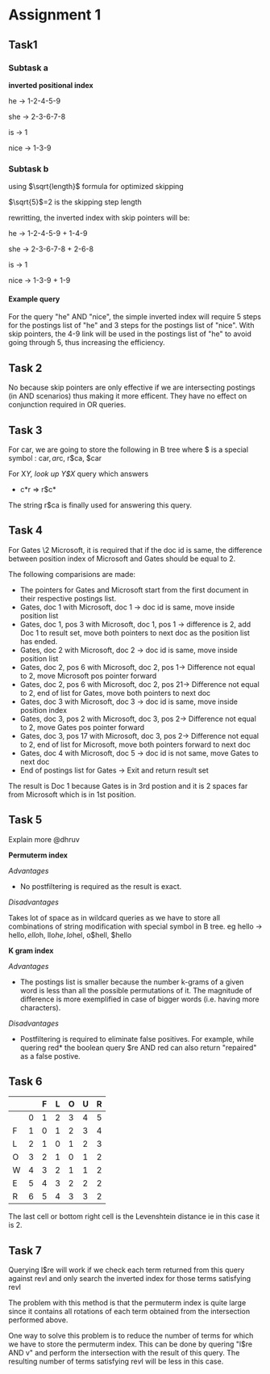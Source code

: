 # Assignment 1

## Task1
### Subtask a
**inverted positional index**

he   -> 1-2-4-5-9

she  -> 2-3-6-7-8

is   -> 1

nice -> 1-3-9

### Subtask b
using $\sqrt{length}$ formula for optimized skipping

$\sqrt{5}$=2 is the skipping step length

rewritting, the inverted index with skip pointers will be:

he   -> 1-2-4-5-9 + 1-4-9

she  -> 2-3-6-7-8 + 2-6-8

is   -> 1

nice -> 1-3-9 + 1-9

#### Example query
For the query "he" AND "nice", the simple inverted index will require 5 steps for the postings list of "he" and 3 steps for the postings list of "nice". With skip pointers, the 4-9 link will be used in the postings list of "he" to avoid going through 5, thus increasing the efficiency.

## Task 2
No because skip pointers are only effective if we are intersecting postings (in AND scenarios) thus making it more efficent. They have no effect on conjunction required in OR queries.

## Task 3
For car, we are going to store the following in B tree where $ is a special symbol :
car$,
ar$c,
r$ca,
$car

For X*Y, look up Y$X* query which answers

- c\*r => r$c*

The string r$ca is finally used for answering this query.

## Task 4
For Gates \2 Microsoft, it is required that if the doc id is same, the difference between position index of Microsoft and Gates should be equal to 2.

The following comparisions are made:

- The pointers for Gates and Microsoft start from the first document in their respective postings list.
- Gates, doc 1 with Microsoft, doc 1 -> doc id is same, move inside position list
- Gates, doc 1, pos 3 with Microsoft, doc 1, pos 1 -> difference is 2, add Doc 1 to result set, move both pointers to next doc as the position list has ended.
- Gates, doc 2 with Microsoft, doc 2 -> doc id is same, move inside position list
- Gates, doc 2, pos 6 with Microsoft, doc 2, pos 1-> Difference not equal to 2, move Microsoft pos pointer forward
- Gates, doc 2, pos 6 with Microsoft, doc 2, pos 21-> Difference not equal to 2, end of list for Gates, move both pointers to next doc
- Gates, doc 3 with Microsoft, doc 3 -> doc id is same, move inside position index
- Gates, doc 3, pos 2 with Microsoft, doc 3, pos 2-> Difference not equal to 2, move Gates pos pointer forward
- Gates, doc 3, pos 17 with Microsoft, doc 3, pos 2-> Difference not equal to 2, end of list for Microsoft, move both pointers forward to next doc
- Gates, doc 4 with Microsoft, doc 5 -> doc id is not same, move Gates to next doc
- End of postings list for Gates -> Exit and return result set

The result is Doc 1 because Gates is in 3rd postion and it is 2 spaces far from Microsoft which is in 1st position.

## Task 5
Explain more @dhruv

**Permuterm index**

_Advantages_

- No postfiltering is required as the result is exact.

_Disadvantages_

Takes lot of space as in wildcard queries as we have to store all combinations of string modification with special symbol in B tree. eg hello ->
hello$,
ello$h,
llo$he,
lo$hel,
o$hell,
$hello

**K gram index**

_Advantages_

- The postings list is smaller because the number k-grams of a given word is less than all the possible permutations of it. The magnitude of difference is more exemplified in case of bigger words (i.e. having more characters).

_Disadvantages_

- Postfiltering is required to eliminate false positives. For example, while quering red* the boolean query $re AND red can also return "repaired" as a false postive.

## Task 6

|   |   | F | L | O | U | R |
| --- | --- | --- | --- | --- | --- | ---|
|  | 0 | 1 | 2 | 3 | 4 | 5|
| F | 1 | 0 | 1 | 2 | 3 | 4 |
| L | 2 | 1 | 0 | 1 | 2 | 3|
| O | 3 | 2 | 1 | 0 | 1 | 2|
| W | 4 | 3 | 2 | 1 | 1 | 2|
| E | 5 | 4 | 3 | 2 | 2 | 2|
| R | 6 | 5 | 4 | 3 | 3 | 2 |

 The last cell or bottom right cell is the Levenshtein distance ie in this case it is 2.

 ## Task 7
Querying l$re will work if we check each term returned from this query against re*v*l and only search the inverted index for those terms satisfying re*v*l

The problem with this method is that the permuterm index is quite large since it contains all rotations of each term obtained from the intersection performed above.

One way to solve this problem is to reduce the number of terms for which we have to store the permuterm index. This can be done by quering "l$re AND v" and perform the intersection with the result of this query. The resulting number of terms satisfying re*v*l will be less in this case.
